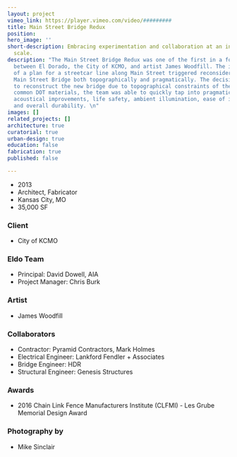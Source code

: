 ```yaml
---
layout: project
vimeo_link: https://player.vimeo.com/video/#########
title: Main Street Bridge Redux
position: 
hero_image: ''
short-description: Embracing experimentation and collaboration at an infrastructural
  scale.
description: "The Main Street Bridge Redux was one of the first in a four-part collaboration
  between El Dorado, the City of KCMO, and artist James Woodfill. The introduction
  of a plan for a streetcar line along Main Street triggered reconsideration of the
  Main Street Bridge both topographically and pragmatically. The decision was made
  to reconstruct the new bridge due to topographical constraints of the rails. Embracing
  common DOT materials, the team was able to quickly tap into pragmatic concerns including
  acoustical improvements, life safety, ambient illumination, ease of installation,
  and overall durability. \n"
images: []
related_projects: []
architecture: true
curatorial: true
urban-design: true
education: false
fabrication: true
published: false

---
```

* 2013
* Architect, Fabricator
* Kansas City, MO
* 35,000 SF

### Client

* City of KCMO

### Eldo Team

* Principal: David Dowell, AIA
* Project Manager: Chris Burk

### Artist

* James Woodfill

### Collaborators

* Contractor: Pyramid Contractors, Mark Holmes
* Electrical Engineer: Lankford Fendler + Associates
* Bridge Engineer: HDR
* Structural Engineer: Genesis Structures

### Awards

* 2016 Chain Link Fence Manufacturers Institute (CLFMI) - Les Grube Memorial Design Award

### Photography by

* Mike Sinclair